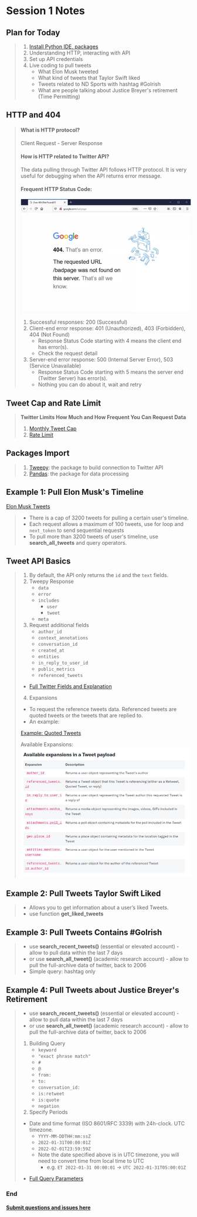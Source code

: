 # Session 1 Notes

## Plan for Today
> 1. [Install Python IDE, packages](Python_IDE_Setup.md)
> 2. Understanding HTTP, interacting with API
> 3. Set up API credentials
> 4. Live coding to pull tweets
>    - What Elon Musk tweeted
>    - What kind of tweets that Taylor Swift liked
>    - Tweets related to ND Sports with hashtag #GoIrish
>    - What are people talking about Justice Breyer's retirement (Time Permitting)


## HTTP and 404
>  #### What is HTTP protocol?
>  Client Request - Server Response
>  #### How is HTTP related to Twitter API?
>  The data pulling through Twitter API follows HTTP protocol. It is very useful for debugging when the API returns error message.
> #### Frequent HTTP Status Code:
> ![404](source/google404.webp)
> 1. Successful responses: 200 (Successful)
> 2. Client-end error response: 401 (Unauthorized), 403 (Forbidden), 404 (Not Found)
>     - Response Status Code starting with 4 means the client end has error(s).
>     - Check the request detail
> 3. Server-end error response: 500 (Internal Server Error), 503 (Service Unavailable)
>     - Response Status Code starting with 5 means the server end (Twitter Server) has error(s).
>     - Nothing you can do about it, wait and retry

## Tweet Cap and Rate Limit
> **Twitter Limits How Much and How Frequent You Can Request Data**
> 1. [Monthly Tweet Cap](https://developer.twitter.com/en/portal/dashboard)
> 2. [Rate Limit](https://developer.twitter.com/en/portal/products)

## Packages Import
> 1. [Tweepy](https://docs.tweepy.org/en/stable/getting_started.html): the package to build connection to Twitter API
> 2. [Pandas](https://pandas.pydata.org/docs/getting_started/overview.html): the package for data processing

## Example 1: Pull Elon Musk's Timeline
   [Elon Musk Tweets](https://twitter.com/elonmusk)

   > - There is a cap of 3200 tweets for pulling a certain user's timeline.
   > - Each request allows a maximum of 100 tweets, use for loop and ```next_token``` to send sequential requests
   > - To pull more than 3200 tweets of user's timeline, use **search_all_tweets** and query operators.

## Tweet API Basics
  > 1. By default, the API only returns the ```id``` and the ```text``` fields.
  > 2. Tweepy Response
  >     - ```data```
  >     - ```error```
  >     - ```includes```
  >       * ```user```
  >       * ```tweet```
  >     - ```meta```
  > 3. Request additional fields
  >     - ```author_id```
  >     - ```context_annotations```
  >     - ```conversation_id```
  >     - ```created_at```
  >     - ```entities```
  >     - ```in_reply_to_user_id```
  >     - ```public_metrics```
  >     - ```referenced_tweets```
  >  * [Full Twitter Fields and Explanation](https://developer.twitter.com/en/docs/twitter-api/data-dictionary/object-model/tweet)
  > 4. Expansions
  >   * To request the reference tweets data. Referenced tweets are quoted tweets or the tweets that are replied to.
  >   * An example:
  >
  > [Example: Quoted Tweets](https://twitter.com/elonmusk/status/1489340604215615492)
  >
  > Available Expansions:
  > ![Expansions](source/Expansions.png)

## Example 2: Pull Tweets Taylor Swift Liked

   > - Allows you to get information about a user’s liked Tweets.
   > - use function **get_liked_tweets**

## Example 3: Pull Tweets Contains #GoIrish

   > - use **search_recent_tweets()** (essential or elevated account)
     - allow to pull data within the last 7 days
   > - or use **search_all_tweet()** (academic research account)
     - allow to pull the full-archive data of twitter, back to 2006
   > - Simple query: hashtag only

## Example 4: Pull Tweets about Justice Breyer's Retirement

   > - use **search_recent_tweets()** (essential or elevated account)
     - allow to pull data within the last 7 days
   > - or use **search_all_tweet()** (academic research account)
     - allow to pull the full-archive data of twitter, back to 2006
   > 1. Building Query
   >    - ```keyword```
   >    - ```"exact phrase match"```
   >    - ```#```
   >    - ```@```
   >    - ```from:	```
   >    - ```to:```
   >    - ```conversation_id:```
   >    - ```is:retweet```
   >    - ```is:quote```
   >    - ```negation```
> 2. Specify Periods
   > - Date and time format (ISO 8601/RFC 3339) with 24h-clock. UTC timezone.
   >   - ``` YYYY-MM-DDTHH:mm:ssZ ```
   >   - ``` 2022-01-31T00:00:01Z ```
   >   - ``` 2022-02-01T23:59:59Z ```
   >   - Note the date specified above is in UTC timezone, you will need to convert time from local time to UTC
   >       - e.g. ```ET 2022-01-31 00:00:01``` -> ```UTC 2022-01-31T05:00:01Z```
   > * [Full Query Parameters](https://developer.twitter.com/en/docs/twitter-api/tweets/search/integrate/build-a-query)


### End

  ####  [Submit questions and issues here](https://github.com/Lucy-Family-Institute/CSSR-Workshop-Twitter/issues) ####
